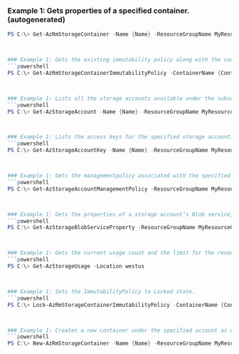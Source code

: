 
### Example 1: Gets properties of a specified container. (autogenerated)
```powershell
PS C:\> Get-AzRmStorageContainer -Name {Name} -ResourceGroupName MyResourceGroup -StorageAccountName {StorageAccountName}



### Example 1: Gets the existing immutability policy along with the corresponding ETag in response headers and body. (autogenerated)
```powershell
PS C:\> Get-AzRmStorageContainerImmutabilityPolicy -ContainerName {ContainerName} -StorageAccount {StorageAccount}



### Example 1: Lists all the storage accounts available under the subscription.
```powershell
PS C:\> Get-AzStorageAccount -Name {Name} -ResourceGroupName MyResourceGroup



### Example 1: Lists the access keys for the specified storage account. (autogenerated)
```powershell
PS C:\> Get-AzStorageAccountKey -Name {Name} -ResourceGroupName MyResourceGroup



### Example 1: Gets the managementpolicy associated with the specified storage account. (autogenerated)
```powershell
PS C:\> Get-AzStorageAccountManagementPolicy -ResourceGroupName MyResourceGroup -StorageAccountName {StorageAccountName}



### Example 1: Gets the properties of a storage account’s Blob service, including properties for Storage Analytics and CORS (Cross-Origin Resource Sharing) rules. (autogenerated)
```powershell
PS C:\> Get-AzStorageBlobServiceProperty -ResourceGroupName MyResourceGroup -StorageAccountName {StorageAccountName}



### Example 1: Gets the current usage count and the limit for the resources of the location under the subscription. (autogenerated)
```powershell
PS C:\> Get-AzStorageUsage -Location westus



### Example 1: Sets the ImmutabilityPolicy to Locked state.
```powershell
PS C:\> Lock-AzRmStorageContainerImmutabilityPolicy -ContainerName {ContainerName} -Etag {Etag} -Force {Force} -ResourceGroupName MyResourceGroup -StorageAccountName {StorageAccountName}



### Example 1: Creates a new container under the specified account as described by request body.
```powershell
PS C:\> New-AzRmStorageContainer -Name {Name} -ResourceGroupName MyResourceGroup -StorageAccountName {StorageAccountName}


